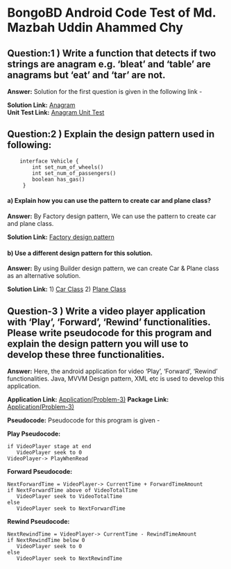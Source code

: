 # BongoBD Android Code Test of Md. Mazbah Uddin Ahammed Chy 


## Question:1 ) Write a function that detects if two strings are anagram e.g. ‘bleat’ and ‘table’ are anagrams but ‘eat’ and ‘tar’ are not.

**Answer:** Solution for the first question is given in the following link -

  **Solution Link:** [Anagram]( Anagram.java )      
  **Unit Test Link:** [Anagram Unit Test](AnagramUnitTest.java )
  
  

## Question:2 ) Explain the design pattern used in following:

        interface Vehicle {
            int set_num_of_wheels()
            int set_num_of_passengers()
            boolean has_gas()
         }
         
#### a) Explain how you can use the pattern to create car and plane class?
**Answer:**  By Factory design pattern, We can use the pattern to create car and plane class.
  
  **Solution Link:** [Factory design pattern](FactoryDesignPattern.java)
  
#### b) Use a different design pattern for this solution.
**Answer:** By using Builder design pattern, we can create Car & Plane class as an alternative solution. 

  **Solution Link:** 1) [Car Class](Car.java)         2) [Plane Class](Plane.java)
   
   
   
 
## Question-3 ) Write a video player application with ‘Play’, ‘Forward’, ‘Rewind’ functionalities. Please write pseudocode for this program and explain the design pattern you will use to develop these three functionalities.
 
**Answer:** Here, the android application for video ‘Play’, ‘Forward’, ‘Rewind’ functionalities. Java, MVVM Design pattern, XML etc is used to develop this application.
  
  **Application Link:** [Application(Problem-3)](https://github.com/Mazbah/TestBongoBD/tree/master)
  **Package Link:** [Application(Problem-3)](https://github.com/Mazbah/TestBongoBD/tree/713219f5eafcb626cc5c520c1685a1e6afc7537d/app/src/main/java/com/example/demo/problem3)

  **Pseudocode:** Pseudocode for this program is given -
  
  **Play Pseudocode:**

    if VideoPlayer stage at end
       VideoPlayer seek to 0
    VideoPlayer-> PlayWhenRead

  **Forward Pseudocode:**

    NextForwardTime = VideoPlayer-> CurrentTime + ForwardTimeAmount
    if NextForwardTime above of VideoTotalTime
       VideoPlayer seek to VideoTotalTime
    else
       VideoPlayer seek to NextForwardTime

  **Rewind Pseudocode:**

    NextRewindTime = VideoPlayer-> CurrentTime - RewindTimeAmount
    if NextRewindTime below 0
       VideoPlayer seek to 0
    else
       VideoPlayer seek to NextRewindTime

